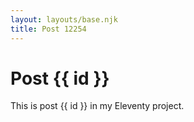 ```yaml
---
layout: layouts/base.njk
title: Post 12254
---
```


# Post {{ id }}

This is post {{ id }} in my Eleventy project.
